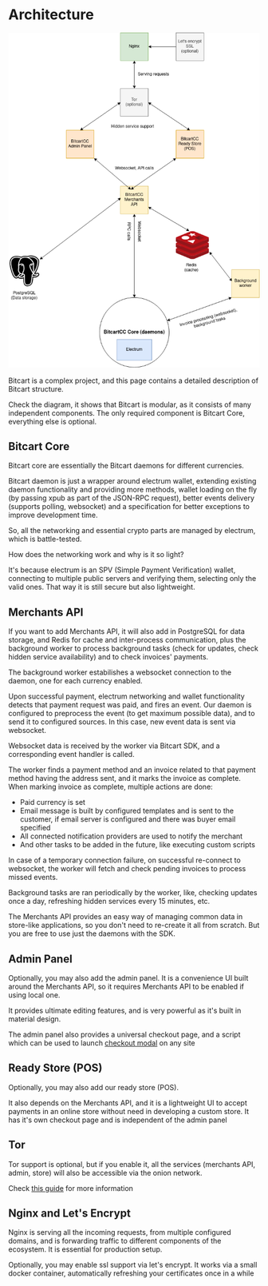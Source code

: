 # Architecture

![Bitcart structure diagram](../.gitbook/assets/bitcart_structure.png)

Bitcart is a complex project, and this page contains a detailed description of Bitcart structure.

Check the diagram, it shows that Bitcart is modular, as it consists of many independent components. The only required component is Bitcart Core, everything else is optional.

## Bitcart Core

Bitcart core are essentially the Bitcart daemons for different currencies.

Bitcart daemon is just a wrapper around electrum wallet, extending existing daemon functionality and providing more methods, wallet loading on the fly \(by passing xpub as part of the JSON-RPC request\), better events delivery \(supports polling, websocket\) and a specification for better exceptions to improve development time.

So, all the networking and essential crypto parts are managed by electrum, which is battle-tested. 

How does the networking work and why is it so light?

It's because electrum is an SPV \(Simple Payment Verification\) wallet, connecting to multiple public servers and verifying them, selecting only the valid ones. That way it is still secure but also lightweight.

## Merchants API

If you want to add Merchants API, it will also add in PostgreSQL for data storage, and Redis for cache and inter-process communication, plus the background worker to process background tasks \(check for updates, check hidden service availability\) and to check invoices' payments.

The background worker estabilishes a websocket connection to the daemon, one for each currency enabled.

Upon successful payment, electrum networking and wallet functionality detects that payment request was paid, and fires an event. Our daemon is configured to preprocess the event \(to get maximum possible data\), and to send it to configured sources. In this case, new event data is sent via websocket.

Websocket data is received by the worker via Bitcart SDK, and a corresponding event handler is called.

The worker finds a payment method and an invoice related to that payment method having the address sent, and it marks the invoice as complete. When marking invoice as complete, multiple actions are done:

* Paid currency is set
* Email message is built by configured templates and is sent to the customer, if email server is configured and there was buyer email specified
* All connected notification providers are used to notify the merchant
* And other tasks to be added in the future, like executing custom scripts

In case of a temporary connection failure, on successful re-connect to websocket, the worker will fetch and check pending invoices to process missed events.

Background tasks are ran periodically by the worker, like, checking updates once a day, refreshing hidden services every 15 minutes, etc.

The Merchants API provides an easy way of managing common data in store-like applications, so you don't need to re-create it all from scratch. But you are free to use just the daemons with the SDK.

## Admin Panel

Optionally, you may also add the admin panel. It is a convenience UI built around the Merchants API, so it requires Merchants API to be enabled if using local one.

It provides ultimate editing features, and is very powerful as it's built in material design.

The admin panel also provides a universal checkout page, and a script which can be used to launch [checkout modal](../integrations/custom-integration.md#bitcart-admin-panels-checkout-modal) on any site 

## Ready Store \(POS\)

Optionally, you may also add our ready store \(POS\).

It also depends on the Merchants API, and it is a lightweight UI to accept payments in an online store without need in developing a custom store. It has it's own checkout page and is independent of the admin panel

## Tor

Tor support is optional, but if you enable it, all the services \(merchants API, admin, store\) will also be accessible via the onion network.

Check [this guide](../guides/tor.md) for more information

## Nginx and Let's Encrypt

Nginx is serving all the incoming requests, from multiple configured domains, and is forwarding traffic to different components of the ecosystem. It is essential for production setup.

Optionally, you may enable ssl support via let's encrypt. It works via a small docker container, automatically refreshing your certificates once in a while



